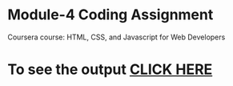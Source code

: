 # Module-4 Coding Assignment

Coursera course: HTML, CSS, and Javascript for Web Developers

# To see the output [CLICK HERE](https://gither-jay.github.io/Coursera-test/Assignments/module-4/index.html)